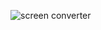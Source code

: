![screen converter](https://github.com/user-attachments/assets/1498bcc4-8094-4450-b6d6-2bb0350acb8d)
